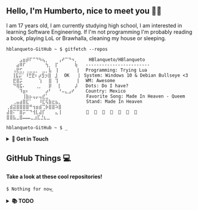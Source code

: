## Hello, I'm Humberto, nice to meet you 👋🏼
I am 17 years old, I am currently studying high school, I am interested in learning Software Engineering. If I'm not programming I'm probably reading a book, playing LoL or Brawhalla, cleaning my house or sleeping.

```
hblanqueto-GitHub ~ $ gitfetch --repos

⠀⠀⠀⠀⣠⣶⡾⠏⠉⠙⠳⢦⡀⠀⠀⠀⢠⠞⠉⠙⠲⡀⠀   HBlanqueto/HBlanqueto
⠀⠀⠀⣴⠿⠏⠀⠀⠀⠀⠀⠀⢳⡀⠀⡏⠀⠀⠀⠀⠀⢷   ------------------------
⠀⠀⢠⣟⣋⡀⢀⣀⣀⡀⠀⣀⡀⣧⠀⢸⠀⠀⠀⠀⠀ ⡇  Programming: Trying Lua
⠀ ⢸⣯⡭⠁⠸⣛⣟⠆⡴⣻⡲⣿⠀⣸⠀⠀OK⠀  ⡇ System: Windows 10 & Debian Bullseye <3
⠀⠀⣟⣿⡭⠀⠀⠀⠀⠀⢱⠀⠀⣿⠀⢹⠀⠀⠀⠀⠀ ⡇  WM: Awesome
⠀⠀⠙⢿⣯⠄⠀⠀⠀⢀⡀⠀⠀⡿⠀⠀⡇⠀⠀⠀⠀⡼   Dots: Do I have?
⠀⠀⠀⠀⠹⣶⠆⠀⠀⠀⠀⠀⡴⠃⠀⠀⠘⠤⣄⣠⠞⠀   Country: Mexico 
⠀⠀⠀⠀⠀⢸⣷⡦⢤⡤⢤⣞⣁⠀⠀⠀⠀⠀⠀⠀⠀⠀⠀  Favorite Song: Made In Heaven - Queem
⠀⠀⢀⣤⣴⣿⣏⠁⠀⠀⠸⣏⢯⣷⣖⣦⡀⠀⠀⠀⠀⠀⠀  Stand: Made In Heaven
⢀⣾⣽⣿⣿⣿⣿⠛⢲⣶⣾⢉⡷⣿⣿⠵⣿⠀⠀⠀⠀⠀⠀  
⣼⣿⠍⠉⣿⡭⠉⠙⢺⣇⣼⡏⠀⠀⠀⣄⢸⠀⠀⠀⠀⠀⠀              
⣿⣿⣧⣀⣿………⣀⣰⣏⣘⣆⣀⠀⠀

hblanqueto-GitHub ~ $ _

```

<details>
  <summary><b>  👤 Get in Touch </b></summary>
  ⠀⠀
  
- **Discord:** HBlanqueto#9586 
- **Reddit:** r/HBlanqueto
- **Telegram Group:** [Here](https://t.me/XUnixCommunity)
- **Facebook Group:** [Here](https://www.facebook.com/groups/xunix.welcome.to.the.heaven)
  
</details>


## GitHub Things 💻
#### Take a look at these cool repositories!
```
$ Nothing for now͟
```

<details>
  <summary><b>  📚 TODO</b></summary>
  ⠀⠀⠀⠀
  
- [ ] Learn Lua
- [ ] Learn Python   
- [ ] Understand Git & GitHub   
- [ ] Make a little program    
- [x] Organize my GitHub account 
- [ ] Try & configure Emacs
  
</details>
